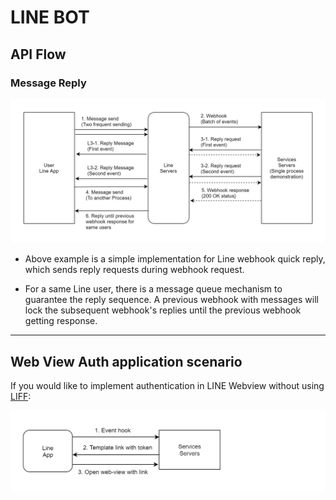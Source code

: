 LINE BOT
========

API Flow
--------

### Message Reply

<img src="https://raw.githubusercontent.com/yidas/web-service-architectures/master/chatbot/line/api-flow.png" />

- Above example is a simple implementation for Line webhook quick reply, which sends reply requests during webhook request.

- For a same Line user, there is a message queue mechanism to guarantee the reply sequence. A previous webhook with messages will lock the subsequent webhook's replies until the previous webhook getting response.

---

Web View Auth application scenario
-------------

If you would like to implement authentication in LINE Webview without using [LIFF](https://developers.line.biz/en/docs/liff/overview/):

<img src="https://raw.githubusercontent.com/yidas/web-service-architectures/master/chatbot/line/chatbot-line-webview.png" />

